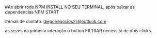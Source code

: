 #Ao abrir rode NPM INSTALL NO SEU TERMINAL, após baixar as dependencias NPM START

#email de contato: diegonegocios21@outlook.com

as vezes na primeira interação o button FILTRAR necessita de dois clicks.
